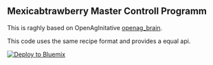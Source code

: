## Mexicabtrawberry Master Controll Programm

This is raghly based on OpenAgInitative [openag_brain](https://github.com/OpenAgInitiative/openag_brain).

This code uses the same recipe format and provides a equal api.  


        
[![Deploy to Bluemix](https://bluemix.net/deploy/button.png)](https://bluemix.net/deploy?repository=github.com/mexicanstrawberry/mcp)